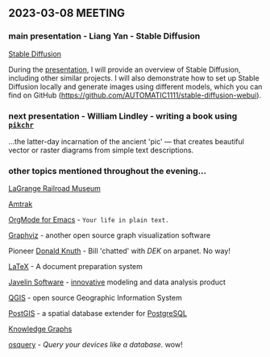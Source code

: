 ## 2023-03-08 MEETING

### main presentation - Liang Yan - Stable Diffusion

[Stable Diffusion](https://github.com/Stability-AI/stablediffusion)

During the [presentation](/meetings/2023/03-March/Stable-Diffusion-v2.pdf), I will provide an overview of Stable Diffusion, including other similar projects. I will also demonstrate how to set up Stable Diffusion locally and generate images using different models, which you can find on GitHub (https://github.com/AUTOMATIC1111/stable-diffusion-webui).

### next presentation - William Lindley - writing a book using [`pikchr`](https://pikchr.org/)

...the latter-day incarnation of the ancient 'pic' — that creates beautiful vector or raster diagrams from simple text descriptions.

### other topics mentioned throughout the evening...

[LaGrange Railroad Museum](https://lagrangerailroadmuseum.org/)

[Amtrak](https://en.wikipedia.org/wiki/Amtrak)

[OrgMode for Emacs](https://orgmode.org/) - `Your life in plain text.`

[Graphviz](https://graphviz.org/) - another open source graph visualization software

Pioneer [Donald Knuth](https://en.wikipedia.org/wiki/Donald_Knuth) - Bill 'chatted' with *DEK* on arpanet.  No way!

[LaTeX](https://www.latex-project.org/) - A document preparation system

[Javelin Software](https://en.wikipedia.org/wiki/Javelin_Software) - [innovative](https://web.archive.org/web/20120415073557/http://lynnbob.com/bob/articles/JavelinReview.htm) modeling and data analysis product

[QGIS](https://qgis.org/en/site/) - open source Geographic Information System

[PostGIS](https://postgis.net/) - a spatial database extender for [PostgreSQL](https://postgresql.org/)

[Knowledge Graphs](https://en.wikipedia.org/wiki/Knowledge_graph)

[osquery](https://www.osquery.io/) - *Query your devices like a database.*  wow!
